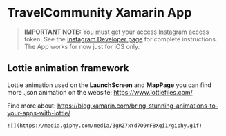 # TravelCommunity Xamarin App

> **IMPORTANT NOTE:** You must get your access Instagram access token. See the [Instagram Developer page](https://www.instagram.com/developer/) for complete instructions.
The App works for now just for iOS only.

Lottie animation framework
-----------------------------

Lottie animation used on the  **LaunchScreen** and **MapPage** 
you can find more .json animation on the website: https://www.lottiefiles.com/

Find more about: https://blog.xamarin.com/bring-stunning-animations-to-your-apps-with-lottie/

	![](https://media.giphy.com/media/3gRZ7xYd7O9rF8Xqi1/giphy.gif)
